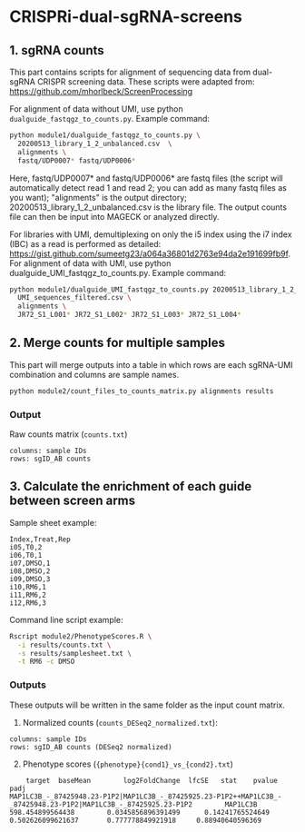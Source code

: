 # CRISPRi-dual-sgRNA-screens
## 1. sgRNA counts 
This part contains scripts for alignment of sequencing data from dual-sgRNA CRISPR screening data. These scripts were adapted from: https://github.com/mhorlbeck/ScreenProcessing

For alignment of data without UMI, use python `dualguide_fastqgz_to_counts.py`. Example command:

```bash
python module1/dualguide_fastqgz_to_counts.py \
  20200513_library_1_2_unbalanced.csv  \
  alignments \
  fastq/UDP0007* fastq/UDP0006*
```

Here, fastq/UDP0007* and fastq/UDP0006* are fastq files (the script will automatically detect read 1 and read 2; you can add as many fastq files as you want); "alignments" is the output directory; 20200513_library_1_2_unbalanced.csv is the library file. The output counts file can then be input into MAGECK or analyzed directly.


For libraries with UMI, demultiplexing on only the i5 index using the i7 index (IBC) as a read is performed as detailed: https://gist.github.com/sumeetg23/a064a36801d2763e94da2e191699fb9f. For alignment of data with UMI, use python dualguide_UMI_fastqgz_to_counts.py. Example command: 

```bash
python module1/dualguide_UMI_fastqgz_to_counts.py 20200513_library_1_2_unbalanced.csv \
  UMI_sequences_filtered.csv \
  alignments \
  JR72_S1_L001* JR72_S1_L002* JR72_S1_L003* JR72_S1_L004*
```

## 2. Merge counts for multiple samples  
This part will merge outputs into a table in which rows are each sgRNA-UMI combination and columns are sample names. 

[//]: # (From this, we can then calculate the enrichment of each guide between screen arms in python or MaGECK.)
```bash
python module2/count_files_to_counts_matrix.py alignments results
```
### Output 
Raw counts matrix (`counts.txt`) 
```
columns: sample IDs
rows: sgID_AB counts
```

## 3. Calculate the enrichment of each guide between screen arms
Sample sheet example: 
```
Index,Treat,Rep
i05,T0,2
i06,T0,1
i07,DMSO,1
i08,DMSO,2
i09,DMSO,3
i10,RM6,1
i11,RM6,2
i12,RM6,3 
```

Command line script example: 
```bash
Rscript module2/PhenotypeScores.R \
  -i results/counts.txt \
  -s results/samplesheet.txt \
  -t RM6 -c DMSO
```

### Outputs
These outputs will be written in the same folder as the input count matrix.
1. Normalized counts (`counts_DESeq2_normalized.txt`): 
```
columns: sample IDs
rows: sgID_AB counts (DESeq2 normalized)
```
2. Phenotype scores (`{phenotype}{cond1}_vs_{cond2}.txt`)

```
    target  baseMean        log2FoldChange  lfcSE   stat    pvalue  padj
MAP1LC3B_-_87425948.23-P1P2|MAP1LC3B_-_87425925.23-P1P2++MAP1LC3B_-_87425948.23-P1P2|MAP1LC3B_-_87425925.23-P1P2        MAP1LC3B       598.454899564438        0.0345856896391499      0.14241765524649        0.502626099621637       0.777778849921918     0.88940640596369
```
